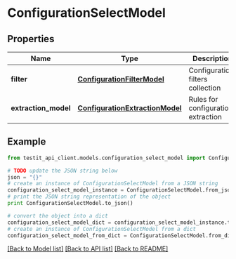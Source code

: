 # ConfigurationSelectModel


## Properties
Name | Type | Description | Notes
------------ | ------------- | ------------- | -------------
**filter** | [**ConfigurationFilterModel**](ConfigurationFilterModel.md) | Configuration filters collection | [optional] 
**extraction_model** | [**ConfigurationExtractionModel**](ConfigurationExtractionModel.md) | Rules for configurations extraction | [optional] 

## Example

```python
from testit_api_client.models.configuration_select_model import ConfigurationSelectModel

# TODO update the JSON string below
json = "{}"
# create an instance of ConfigurationSelectModel from a JSON string
configuration_select_model_instance = ConfigurationSelectModel.from_json(json)
# print the JSON string representation of the object
print ConfigurationSelectModel.to_json()

# convert the object into a dict
configuration_select_model_dict = configuration_select_model_instance.to_dict()
# create an instance of ConfigurationSelectModel from a dict
configuration_select_model_from_dict = ConfigurationSelectModel.from_dict(configuration_select_model_dict)
```
[[Back to Model list]](../README.md#documentation-for-models) [[Back to API list]](../README.md#documentation-for-api-endpoints) [[Back to README]](../README.md)


